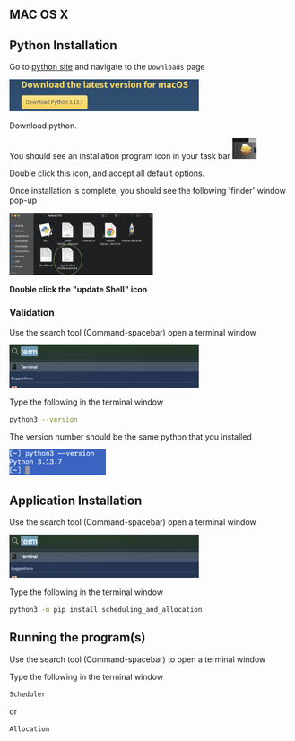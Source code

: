 ## MAC OS X

## Python Installation

Go to [python site](https://www.python.org/) and navigate to the `Downloads` page

<img src="./document_images/python_download_mac.png" alt="image-20250823111349808" style="zoom:33%;" />

Download python.

You should see an installation program icon in your task bar <img src="./document_images/python_app_image_icon.png" alt="image-20250823111819678" style="zoom:25%;" />

Double click this icon, and accept all default options.

Once installation is complete, you should see the following 'finder' window pop-up

<img src="./document_images/python_app_folder.png" alt="image-20250823112048447" style="zoom: 25%;" />

**Double click the "update Shell" icon**

### Validation

Use the search tool (Command-spacebar) open a terminal window

<img src="./document_images/search_terminal.png" alt="image-20250823110447048" style="zoom:33%;" />

Type the following in the terminal window

```bash
python3 --version
```

The version number should be the same python that you installed

<img src="./document_images/python_version_mac.png" alt="image-20250823112346490" style="zoom:33%;" />

## Application Installation

Use the search tool (Command-spacebar) open a terminal window

<img src="./document_images/search_terminal.png" alt="image-20250823110447048" style="zoom:33%;" />

Type the following in the terminal window

```bash
python3 -m pip install scheduling_and_allocation
```

## Running the program(s)

Use the search tool (Command-spacebar) to open a terminal window

Type the following in the terminal window

```bash
Scheduler
```

or

```python
Allocation
```


